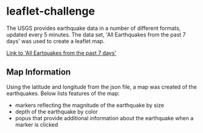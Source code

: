 # leaflet-challenge

<p>The USGS provides earthquake data in a number of different formats, updated every 5 minutes. The data set, 'All Earthquakes from the past 7 days' was used to create a leaflet map. </p>

<a href="https://earthquake.usgs.gov/earthquakes/feed/v1.0/summary/all_week.geojson">Link to 'All Eartquakes from the past 7 days'</a>

## Map Information

<p>Using the latitude and longitude from the json file, a map was created of the earthquakes. Below lists features of the map: </p>

<ul>
    <li>markers reflecting the magnitude of the earthquake by size</li>
    <li>depth of the earthquake by color</li>
    <li>popus that provide additional information about the earthquake when a marker is clicked</li>

</ul>